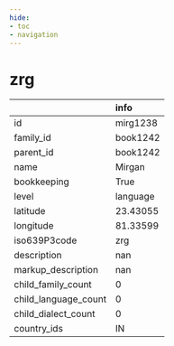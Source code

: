 ```yaml
---
hide:
- toc
- navigation
---
```

# zrg
|                      | info     |
|:---------------------|:---------|
| id                   | mirg1238 |
| family_id            | book1242 |
| parent_id            | book1242 |
| name                 | Mirgan   |
| bookkeeping          | True     |
| level                | language |
| latitude             | 23.43055 |
| longitude            | 81.33599 |
| iso639P3code         | zrg      |
| description          | nan      |
| markup_description   | nan      |
| child_family_count   | 0        |
| child_language_count | 0        |
| child_dialect_count  | 0        |
| country_ids          | IN       |